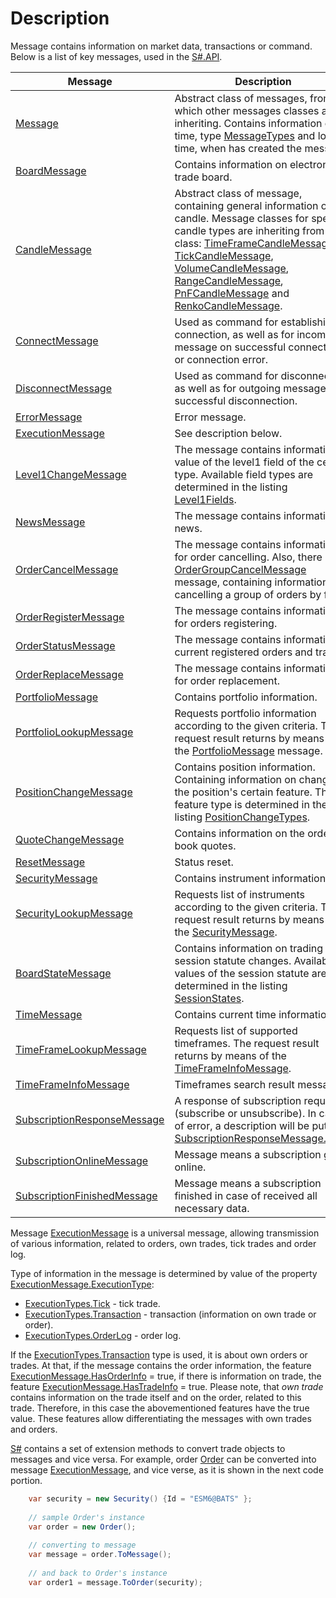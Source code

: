 # Description

Message contains information on market data, transactions or command. Below is a list of key messages, used in the [S\#.API](StockSharpAbout.md). 

| Message                                                                             | Description                                                                                                                                                                                                                                                                                                                                                                                                                                                                                                                                                              |
| ----------------------------------------------------------------------------------- | ------------------------------------------------------------------------------------------------------------------------------------------------------------------------------------------------------------------------------------------------------------------------------------------------------------------------------------------------------------------------------------------------------------------------------------------------------------------------------------------------------------------------------------------------------------------------ |
| [Message](xref:StockSharp.Messages.Message)                                         | Abstract class of messages, from which other messages classes are inheriting. Contains information on time, type [MessageTypes](xref:StockSharp.Messages.MessageTypes) and local time, when has created the message.                                                                                                                                                                                                                                                                                                                                                     |
| [BoardMessage](xref:StockSharp.Messages.BoardMessage)                               | Contains information on electronic trade board.                                                                                                                                                                                                                                                                                                                                                                                                                                                                                                                          |
| [CandleMessage](xref:StockSharp.Messages.CandleMessage)                             | Abstract class of message, containing general information on candle. Message classes for specific candle types are inheriting from this class: [TimeFrameCandleMessage](xref:StockSharp.Messages.TimeFrameCandleMessage), [TickCandleMessage](xref:StockSharp.Messages.TickCandleMessage), [VolumeCandleMessage](xref:StockSharp.Messages.VolumeCandleMessage), [RangeCandleMessage](xref:StockSharp.Messages.RangeCandleMessage), [PnFCandleMessage](xref:StockSharp.Messages.PnFCandleMessage) and [RenkoCandleMessage](xref:StockSharp.Messages.RenkoCandleMessage).  |
| [ConnectMessage](xref:StockSharp.Messages.ConnectMessage)                           | Used as command for establishing connection, as well as for incoming message on successful connection or connection error.                                                                                                                                                                                                                                                                                                                                                                                                                                               |
| [DisconnectMessage](xref:StockSharp.Messages.DisconnectMessage)                     | Used as command for disconnection, as well as for outgoing message on successful disconnection.                                                                                                                                                                                                                                                                                                                                                                                                                                                                          |
| [ErrorMessage](xref:StockSharp.Messages.ErrorMessage)                               | Error message.                                                                                                                                                                                                                                                                                                                                                                                                                                                                                                                                                           |
| [ExecutionMessage](xref:StockSharp.Messages.ExecutionMessage)                       | See description below.                                                                                                                                                                                                                                                                                                                                                                                                                                                                                                                                                   |
| [Level1ChangeMessage](xref:StockSharp.Messages.Level1ChangeMessage)                 | The message contains information on value of the level1 field of the certain type. Available field types are determined in the listing [Level1Fields](xref:StockSharp.Messages.Level1Fields).                                                                                                                                                                                                                                                                                                                                                                            |
| [NewsMessage](xref:StockSharp.Messages.NewsMessage)                                 | The message contains information on news.                                                                                                                                                                                                                                                                                                                                                                                                                                                                                                                                |
| [OrderCancelMessage](xref:StockSharp.Messages.OrderCancelMessage)                   | The message contains information for order cancelling. Also, there is the [OrderGroupCancelMessage](xref:StockSharp.Messages.OrderGroupCancelMessage) message, containing information for cancelling a group of orders by filter.                                                                                                                                                                                                                                                                                                                                        |
| [OrderRegisterMessage](xref:StockSharp.Messages.OrderRegisterMessage)               | The message contains information for orders registering.                                                                                                                                                                                                                                                                                                                                                                                                                                                                                                                 |
| [OrderStatusMessage](xref:StockSharp.Messages.OrderStatusMessage)                   | The message contains information on current registered orders and trades.                                                                                                                                                                                                                                                                                                                                                                                                                                                                                                |
| [OrderReplaceMessage](xref:StockSharp.Messages.OrderReplaceMessage)                 | The message contains information for order replacement.                                                                                                                                                                                                                                                                                                                                                                                                                                                                                                                  |
| [PortfolioMessage](xref:StockSharp.Messages.PortfolioMessage)                       | Contains portfolio information.                                                                                                                                                                                                                                                                                                                                                                                                                                                                                                                                          |
| [PortfolioLookupMessage](xref:StockSharp.Messages.PortfolioLookupMessage)           | Requests portfolio information according to the given criteria. The request result returns by means of the [PortfolioMessage](xref:StockSharp.Messages.PortfolioMessage) message.                                                                                                                                                                                                                                                                                                                                                                                        |
| [PositionChangeMessage](xref:StockSharp.Messages.PositionChangeMessage)             | Contains position information. Containing information on change of the position's certain feature. The feature type is determined in the listing [PositionChangeTypes](xref:StockSharp.Messages.PositionChangeTypes).                                                                                                                                                                                                                                                                                                                                                    |
| [QuoteChangeMessage](xref:StockSharp.Messages.QuoteChangeMessage)                   | Contains information on the order book quotes.                                                                                                                                                                                                                                                                                                                                                                                                                                                                                                                           |
| [ResetMessage](xref:StockSharp.Messages.ResetMessage)                               | Status reset.                                                                                                                                                                                                                                                                                                                                                                                                                                                                                                                                                            |
| [SecurityMessage](xref:StockSharp.Messages.SecurityMessage)                         | Contains instrument information.                                                                                                                                                                                                                                                                                                                                                                                                                                                                                                                                         |
| [SecurityLookupMessage](xref:StockSharp.Messages.SecurityLookupMessage)             | Requests list of instruments according to the given criteria. The request result returns by means of the [SecurityMessage](xref:StockSharp.Messages.SecurityMessage).                                                                                                                                                                                                                                                                                                                                                                                                    |
| [BoardStateMessage](xref:StockSharp.Messages.BoardStateMessage)                     | Contains information on trading session statute changes. Available values of the session statute are determined in the listing [SessionStates](xref:StockSharp.Messages.SessionStates).                                                                                                                                                                                                                                                                                                                                                                                  |
| [TimeMessage](xref:StockSharp.Messages.TimeMessage)                                 | Contains current time information.                                                                                                                                                                                                                                                                                                                                                                                                                                                                                                                                       |
| [TimeFrameLookupMessage](xref:StockSharp.Messages.TimeFrameLookupMessage)           | Requests list of supported timeframes. The request result returns by means of the [TimeFrameInfoMessage](xref:StockSharp.Messages.TimeFrameInfoMessage).                                                                                                                                                                                                                                                                                                                                                                                                                 |
| [TimeFrameInfoMessage](xref:StockSharp.Messages.TimeFrameInfoMessage)               | Timeframes search result message.                                                                                                                                                                                                                                                                                                                                                                                                                                                                                                                                        |
| [SubscriptionResponseMessage](xref:StockSharp.Messages.SubscriptionResponseMessage) | A response of subscription request (subscribe or unsubscribe). In case of error, a description will be put into [SubscriptionResponseMessage.Error](xref:StockSharp.Messages.SubscriptionResponseMessage.Error).                                                                                                                                                                                                                                                                                                                                                         |
| [SubscriptionOnlineMessage](xref:StockSharp.Messages.SubscriptionOnlineMessage)     | Message means a subscription goes online.                                                                                                                                                                                                                                                                                                                                                                                                                                                                                                                                |
| [SubscriptionFinishedMessage](xref:StockSharp.Messages.SubscriptionFinishedMessage) | Message means a subscription finished in case of received all necessary data.                                                                                                                                                                                                                                                                                                                                                                                                                                                                                            |

Message [ExecutionMessage](xref:StockSharp.Messages.ExecutionMessage) is a universal message, allowing transmission of various information, related to orders, own trades, tick trades and order log.

Type of information in the message is determined by value of the property [ExecutionMessage.ExecutionType](xref:StockSharp.Messages.ExecutionMessage.ExecutionType): 

- [ExecutionTypes.Tick](xref:StockSharp.Messages.ExecutionTypes.Tick) \- tick trade.
- [ExecutionTypes.Transaction](xref:StockSharp.Messages.ExecutionTypes.Transaction) \- transaction (information on own trade or order).
- [ExecutionTypes.OrderLog](xref:StockSharp.Messages.ExecutionTypes.OrderLog) \- order log.

If the [ExecutionTypes.Transaction](xref:StockSharp.Messages.ExecutionTypes.Transaction) type is used, it is about own orders or trades. At that, if the message contains the order information, the feature [ExecutionMessage.HasOrderInfo](xref:StockSharp.Messages.ExecutionMessage.HasOrderInfo) \= true, if there is information on trade, the feature [ExecutionMessage.HasTradeInfo](xref:StockSharp.Messages.ExecutionMessage.HasTradeInfo) \= true. Please note, that *own trade* contains information on the trade itself and on the order, related to this trade. Therefore, in this case the abovementioned features have the true value. These features allow differentiating the messages with own trades and orders. 

[S\#](StockSharpAbout.md) contains a set of extension methods to convert trade objects to messages and vice versa. For example, order [Order](xref:StockSharp.BusinessEntities.Order) can be converted into message [ExecutionMessage](xref:StockSharp.Messages.ExecutionMessage), and vice verse, as it is shown in the next code portion. 

```cs
	var security = new Security() {Id = "ESM6@BATS" };
	
	// sample Order's instance
	var order = new Order();
	
	// converting to message
	var message = order.ToMessage();
	
	// and back to Order's instance
	var order1 = message.ToOrder(security);
```
